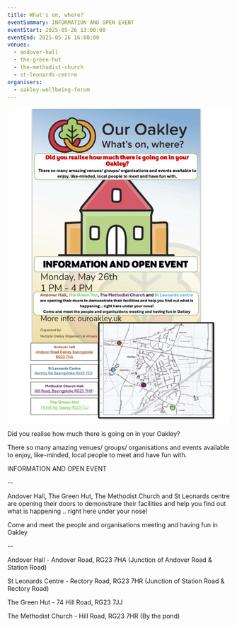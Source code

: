 ```yaml
---
title: What's on, where?
eventSummary: INFORMATION AND OPEN EVENT
eventStart: 2025-05-26 13:00:00
eventEnd: 2025-05-26 16:00:00
venues:
  - andover-hall
  - the-green-hut
  - the-methodist-church
  - st-leonards-centre
organisers:
  - oakley-wellbeing-forum
---
```

![Our Oakley - What's On, Where? poster. Green, red and orange drawing of a hall. Date and time of event advertised. Map of venues](our-oakley-event-26th-may-25.jpg "Our Oakley What's on, where?")

Did you realise how much there is going on in your Oakley?

There so many amazing venues/ groups/ organisations and events available to enjoy, like-minded, local people to meet and have fun with.

INFORMATION AND OPEN EVENT

\--

Andover Hall, The Green Hut, The Methodist Church and St Leonards centre are opening their doors to demonstrate their facilities and help you find out what is happening .. right here under your nose!

Come and meet the people and organisations meeting and having fun in Oakley

\--

Andover Hall - Andover Road, RG23 7HA (Junction of Andover Road & Station Road)

St Leonards Centre - Rectory Road, RG23 7HR (Junction of Station Road & Rectory Road)

The Green Hut - 74 Hill Road, RG23 7JJ

The Methodist Church - Hill Road, RG23 7HR (By the pond)
